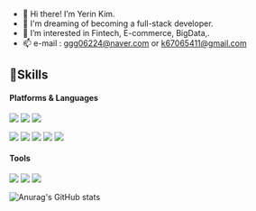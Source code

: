- 👋 Hi there! I’m Yerin Kim.
- 🐬 I'm dreaming of becoming a full-stack developer.
- 👀 I’m interested in Fintech, E-commerce, BigData,.
- 📫 e-mail : ggg06224@naver.com or k67065411@gmail.com

## 💪Skills
#### Platforms & Languages
<img src="https://img.shields.io/badge/Android-3DDC84?style=flat-square&logo=Android&logoColor=white"/>  <img src="https://img.shields.io/badge/Spring-6DB33F?style=flat-square&logo=Spring&logoColor=white"/>  <img src="https://img.shields.io/badge/Amazon AWS-232F3E?style=flat-square&logo=Amazon AWS&logoColor=white"/>

<img src="https://img.shields.io/badge/C-A8B9CC?style=flat-square&logo=C&logoColor=white"/>  <img src="https://img.shields.io/badge/HTML5-E34F26?style=flat-square&logo=HTML5&logoColor=white"/>  <img src="https://img.shields.io/badge/JavaScript-F7DF1E?style=flat-square&logo=JavaScript&logoColor=white"/>  <img src="https://img.shields.io/badge/Java-007396?style=flat-square&logo=Java&logoColor=white"/>  <img src="https://img.shields.io/badge/Python-3776AB?style=flat-square&logo=Python&logoColor=white"/>

#### Tools
<img src="https://img.shields.io/badge/Git-F05032?style=flat-square&logo=Git&logoColor=white"/>  <img src="https://img.shields.io/badge/MongoDB-47A248?style=flat-square&logo=MongoDB&logoColor=white"/>  <img src="https://img.shields.io/badge/MySQL-4479A1?style=flat-square&logo=MySQL&logoColor=white"/>

![Anurag's GitHub stats](https://github-readme-stats.vercel.app/api?username=yerin1106&show_icons=true&theme=radical)
